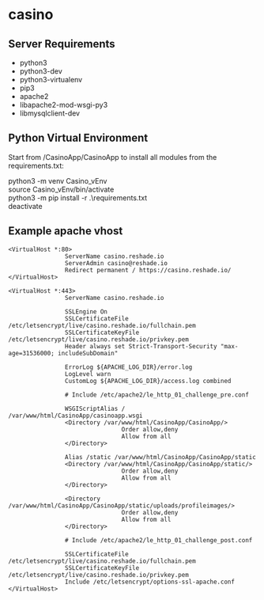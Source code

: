 # casino  
  
## Server Requirements  
* python3
* python3-dev
* python3-virtualenv
* pip3
* apache2
* libapache2-mod-wsgi-py3
* libmysqlclient-dev
  
## Python Virtual Environment  
Start from /CasinoApp/CasinoApp to install all modules from the requirements.txt:  
  
python3 -m venv Casino_vEnv  
source Casino_vEnv/bin/activate  
python3 -m pip install -r .\requirements.txt  
deactivate  
  
## Example apache vhost
```
<VirtualHost *:80>
                ServerName casino.reshade.io
                ServerAdmin casino@reshade.io
                Redirect permanent / https://casino.reshade.io/
</VirtualHost>

<VirtualHost *:443>
                ServerName casino.reshade.io
                
                SSLEngine On
                SSLCertificateFile /etc/letsencrypt/live/casino.reshade.io/fullchain.pem
                SSLCertificateKeyFile /etc/letsencrypt/live/casino.reshade.io/privkey.pem
                Header always set Strict-Transport-Security "max-age=31536000; includeSubDomain"

                ErrorLog ${APACHE_LOG_DIR}/error.log
                LogLevel warn
                CustomLog ${APACHE_LOG_DIR}/access.log combined
                
                # Include /etc/apache2/le_http_01_challenge_pre.conf

                WSGIScriptAlias / /var/www/html/CasinoApp/casinoapp.wsgi
                <Directory /var/www/html/CasinoApp/CasinoApp/>
                                Order allow,deny
                                Allow from all
                </Directory>
                
                Alias /static /var/www/html/CasinoApp/CasinoApp/static
                <Directory /var/www/html/CasinoApp/CasinoApp/static/>
                                Order allow,deny
                                Allow from all
                </Directory>
                
                <Directory /var/www/html/CasinoApp/CasinoApp/static/uploads/profileimages/>
                                Order allow,deny
                                Allow from all
                </Directory>
                
                # Include /etc/apache2/le_http_01_challenge_post.conf
                
                SSLCertificateFile /etc/letsencrypt/live/casino.reshade.io/fullchain.pem
                SSLCertificateKeyFile /etc/letsencrypt/live/casino.reshade.io/privkey.pem
                Include /etc/letsencrypt/options-ssl-apache.conf
</VirtualHost>
```
